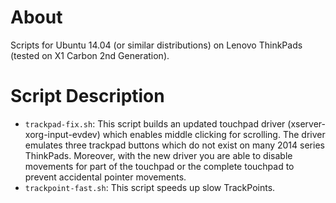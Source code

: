 # About

Scripts for Ubuntu 14.04 (or similar distributions) on Lenovo ThinkPads (tested
on X1 Carbon 2nd Generation).

# Script Description

- `trackpad-fix.sh`: This script builds an updated touchpad driver
    (xserver-xorg-input-evdev) which enables middle clicking for scrolling. The
    driver emulates three trackpad buttons which do not exist on many 2014
    series ThinkPads. Moreover, with the new driver you are able to disable
    movements for part of the touchpad or the complete touchpad to prevent
    accidental pointer movements.
- `trackpoint-fast.sh`: This script speeds up slow TrackPoints.

